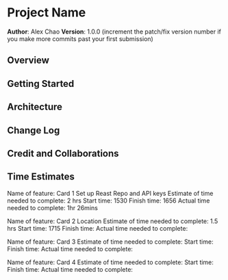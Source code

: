 # Project Name

**Author**: Alex Chao
**Version**: 1.0.0 (increment the patch/fix version number if you make more commits past your first submission)

## Overview
<!-- Provide a high level overview of what this application is and why you are building it, beyond the fact that it's an assignment for this class. (i.e. What's your problem domain?) -->

## Getting Started
<!-- What are the steps that a user must take in order to build this app on their own machine and get it running? -->

## Architecture
<!-- Provide a detailed description of the application design. What technologies (languages, libraries, etc) you're using, and any other relevant design information. -->

## Change Log
<!-- Use this area to document the iterative changes made to your application as each feature is successfully implemented. Use time stamps. Here's an example:

01-01-2001 4:59pm - Application now has a fully-functional express server, with a GET route for the location resource. -->

## Credit and Collaborations
<!-- Give credit (and a link) to other people or resources that helped you build this application. -->

## Time Estimates

Name of feature: Card 1 Set up Reast Repo and API keys
Estimate of time needed to complete: 2 hrs
Start time: 1530
Finish time: 1656
Actual time needed to complete: 1hr 26mins

Name of feature: Card 2 Location
Estimate of time needed to complete: 1.5 hrs
Start time: 1715
Finish time:
Actual time needed to complete:

Name of feature: Card 3
Estimate of time needed to complete:
Start time:
Finish time:
Actual time needed to complete:

Name of feature: Card 4
Estimate of time needed to complete:
Start time:
Finish time:
Actual time needed to complete:
